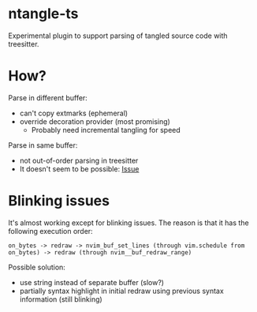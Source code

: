 ntangle-ts
==========

Experimental plugin to support parsing of tangled source code with treesitter.

How?
====

Parse in different buffer:
  * can't copy extmarks (ephemeral)
  * override decoration provider (most promising)
    * Probably need incremental tangling for speed

Parse in same buffer:
  * not out-of-order parsing in treesitter
  * It doesn't seem to be possible: [Issue](https://github.com/tree-sitter/tree-sitter/issues/1026)

Blinking issues
===============

It's almost working except for blinking issues. The reason is that it has the following execution order:

```
on_bytes -> redraw -> nvim_buf_set_lines (through vim.schedule from on_bytes) -> redraw (through nvim__buf_redraw_range)
```

Possible solution:
  * use string instead of separate buffer (slow?)
  * partially syntax highlight in initial redraw using previous syntax information (still blinking)
